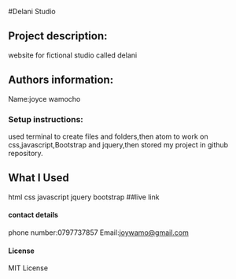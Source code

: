 #Delani Studio

## Project description:
website for fictional studio called delani
## Authors information:
Name:joyce wamocho

### Setup instructions:
used terminal to create files and folders,then atom to work on css,javascript,Bootstrap and jquery,then stored my project in github repository.

## What I Used
html
css
javascript
jquery
bootstrap
##live link

#### contact details
phone number:0797737857
Email:joywamo@gmail.com

#### License
MIT License
